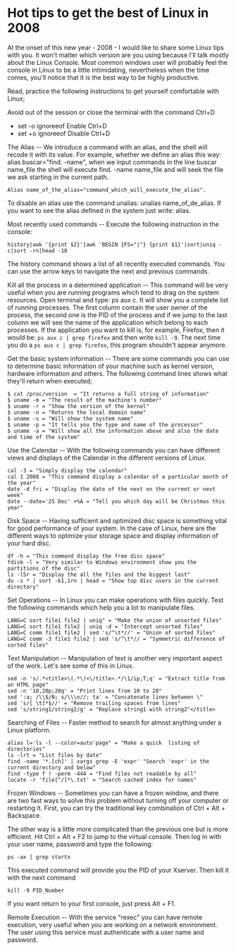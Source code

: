 # Hot tips to get the best of Linux in 2008

At the onset of this new year - 2008 - I would like to share some Linux tips with you. It won't matter which version are you using because I'll talk mostly about the Linux Console. Most common windows user will probably feel the console in Linux to be a little intimidating, nevertheless when the time comes, you'll notice that it is the best way to be highly productive.

Read, practice the following instructions to get yourself comfortable with Linux;

Avoid out of the session or close the terminal with the command Ctrl+D

- set -o ignoreeof Enable Ctrl+D
- set +o ignoreeof Disable Ctrl+D

The Alias -- We introduce a command with an alias, and the shell will recode it with its value. For example, whether we define an alias this way: alias buscar="find. -name", when we input commands in the line buscar name_file the shell will execute find. -name name_file and will seek the file we ask starting in the current path.

`Alias name_of_the_alias="command_which_will_execute_the_alias".`

To disable an alias use the command unalias:  unalias name_of_de_alias. If you want to see the alias defined in the system just write: alias. 

Most recently used commands -- Execute the following instruction in the console: 

`history|awk '{print $2}'|awk 'BEGIN {FS="|"} {print $1}'|sort|uniq -c|sort -rn|head -10`

The history command shows a list of all recently executed commands. You can use the arrow keys to navigate the next and previous commands.

Kill all the process in a determined application -- This command will be very useful when you are running programs which tend to drag on the system resources. Open terminal and type: ps aux c. It will show you a complete list of running processes.  The first column contain the user owner of the process, the second one is the PID of the process and if we jump to the last column we will see the name of the application which belong to each processes. If the application you want to kill is, for example, Firefox, then it would be: `ps aux c | grep firefox` and then write `kill -9`. The next time you do a `ps aux c | grep firefox`, this program shouldn't appear anymore.

Get the basic system information -- There are some commands you can use to determine basic information of your machine such as kernel version, hardware information and others. The following command lines shows what they'll return when executed;

```shell
$ cat /proc/version  = "It returns a full string of information"
$ uname -m = "The result of the machine's number"
$ uname -r = "Show the version of the kernel"
$ uname -n = "Returns the local domain name"
$ uname -s = "Will show the system name"
$ uname -p = "It tells you the type and name of the processor"
$ uname -a = "Will show all the information above and also the date and time of the system"
```

Use the Calendar -- With the following commands you can have different views and displays of the Calendar in the different versions of Linux. 

```shell
cal -3 = "Simply display the calendar"
cal 1 2008 = "This command display a calendar of a particular month of the year"
date -d fri = "Display the date of the next on the current or next week"
date --date='25 Dec' +%A = "Tell you which day will be Christmas this year"
```

Disk Space -- Having sufficient and optimized disc space is something vital for good performance of your system. In the case of Linux, here are the different ways to optimize your storage space and display information of your hard disc. 

```shell
df -h = "This command display the free disc space"
fdisk -l = "Very similar to Windows environment show you the partitions of the disc"
ls -lSr = "Display the all the files and the biggest last"
du -s * | sort -k1,1rn | head = "Show top disc users in the current directory"
```

Set Operations -- In Linux you can make operations with files quickly. Test the following commands which help you a lot to manipulate files. 

```shell
LANG=C sort file1 file2 | uniq" = "Make the union of unsorted files"
LANG=C sort file1 file2 | uniq -d = "Intercept unsorted files"
LANG=C comm file1 file2 | sed 's/^\t*//' = "Union of sorted files"
LANG=C comm -3 file1 file2 | sed 's/^\t*// = "Symmetric difference of sorted files"
```

Text Manipulation -- Manipulation of text is another very important aspect of the work. Let's see some of this in Linux. 

```shell
sed -n 's/.*<title>\(.*\)<\/title>.*/\1/ip;T;q' = "Extract title from an HTML page"
sed -n '10,20p;20q' = "Print lines from 10 to 20"
sed ':a; /\\$/N; s/\\\n//; ta' = "Concatenate lines between \"
sed 's/[ \t]*$//' = "Remove trailing spaces from lines"
sed 's/string1/string2/g' = "Replace string1 with string2"</title>
```

Searching of Files -- Faster method to search for almost anything under a Linux platform.

```shell
alias l='ls -l --color=auto'page" = "Make a quick  listing of directories"
ls -lrt = "List files by date"
find -name '*.[ch]' | xargs grep -E 'expr' "Search 'expr' in the current directory and below"
find -type f ! -perm -444 = "Find files not readable by all"
locate -r 'file[^/]*\.txt' = "Search cached index for names"
```

Frozen Windows -- Sometimes you can have a frozen window, and there are two fast ways to solve this problem without turning off your computer or restarting it. First, you can try the traditional key combination of Ctrl + Alt + Backspace.

The other way is a little more complicated than the previous one but is more efficient. Hit Ctrl + Alt + F2 to jump to the virtual console. Then log in with your user name, password and type the following: 

`ps -ax | grep startx`

This executed command will provide you the PID of your Xserver. Then kill it with the next command

`kill -9 PID_Number`

If you want return to your first console, just press Alt + F1. 

Remote Execution -- With the service "rexec" you can have remote execution, very useful when you are working on a network environment. The user using this service must authenticate with a user name and password.
